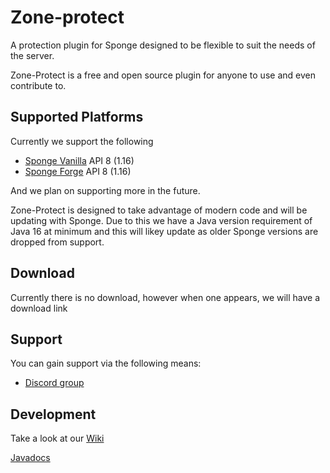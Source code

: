 # Zone-protect
A protection plugin for Sponge designed to be flexible to suit the needs of the server. 

Zone-Protect is a free and open source plugin for anyone to use and even contribute to. 

## Supported Platforms

Currently we support the following

- [Sponge Vanilla](https://www.spongepowered.org/downloads/spongevanilla?minecraft=1.16.5&offset=0) API 8 (1.16)
- [Sponge Forge](https://www.spongepowered.org/downloads/spongeforge?minecraft=1.16.5&offset=0) API 8 (1.16)

And we plan on supporting more in the future. 

Zone-Protect is designed to take advantage of modern code and will be updating with Sponge. 
Due to this we have a Java version requirement of Java 16 at minimum and this will likey update as older Sponge versions are dropped from support. 

## Download

Currently there is no download, however when one appears, we will have a download link

## Support

You can gain support via the following means:

- [Discord group](https://discord.gg/mt7T4GVj)

## Development

Take a look at our [Wiki](https://github.com/mosemister/Zone-protect/wiki)

[Javadocs](https://mosemister.github.io/Zone-protect/allclasses-index.html)


